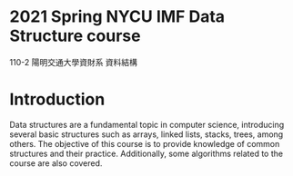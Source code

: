 # 2021 Spring NYCU IMF Data Structure course
110-2 陽明交通大學資財系 資料結構 

# Introduction
Data structures are a fundamental topic in computer science, introducing several basic structures such as arrays, linked lists, stacks, trees, among others. 
The objective of this course is to provide knowledge of common structures and their practice. Additionally, some algorithms related to the course are also covered.  
